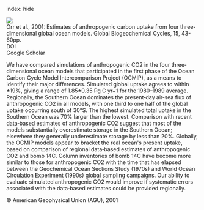 index: hide

<div class="Citation">
    <div class="Citation-thumb CitationThumb-linked"  data-href="https://doi.org/10.1029/2000gb001273">
      <img src="https://static.claimspace.cloud/climate-study-static/refs/thumbs/6/Orr_et_al_2001-thumb.png" />
    </div>

  <div class="Citation-body">
    <div class="Citation-text">Orr et al., 2001: Estimates of anthropogenic carbon uptake from four three-dimensional global ocean models. <span class="Article-journal">Global Biogeochemical Cycles, </span><span class="Article-volume">15, </span>43-60pp.</div>
    <div class="Citation-links">
      <div class="CitationLink" data-href="https://doi.org/10.1029/2000gb001273">
        <div class="CitationLink-icon CitationLink-Doi"></div>
        <div class="CitationLink-text">DOI</div>
      </div>
      <div class="CitationLink" data-href="https://scholar.google.com/scholar?q=10.1029/2000gb001273">
        <div class="CitationLink-icon CitationLink-Scholar"></div>
        <div class="CitationLink-text">Google Scholar</div>
      </div>
    </div>
  </div>
</div>

We have compared simulations of anthropogenic CO2 in the four three‐dimensional ocean models that participated in the first phase of the Ocean Carbon‐Cycle Model Intercomparison Project (OCMIP), as a means to identify their major differences. Simulated global uptake agrees to within ±19%, giving a range of 1.85±0.35 Pg C yr−1 for the 1980–1989 average. Regionally, the Southern Ocean dominates the present‐day air‐sea flux of anthropogenic CO2 in all models, with one third to one half of the global uptake occurring south of 30°S. The highest simulated total uptake in the Southern Ocean was 70% larger than the lowest. Comparison with recent data‐based estimates of anthropogenic CO2 suggest that most of the models substantially overestimate storage in the Southern Ocean; elsewhere they generally underestimate storage by less than 20%. Globally, the OCMIP models appear to bracket the real ocean's present uptake, based on comparison of regional data‐based estimates of anthropogenic CO2 and bomb 14C. Column inventories of bomb 14C have become more similar to those for anthropogenic CO2 with the time that has elapsed between the Geochemical Ocean Sections Study (1970s) and World Ocean Circulation Experiment (1990s) global sampling campaigns. Our ability to evaluate simulated anthropogenic CO2 would improve if systematic errors associated with the data‐based estimates could be provided regionally.

<div class="Citation-copy">
&copy; American Geophysical Union (AGU), 2001
</div>